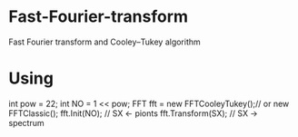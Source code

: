 # Fast-Fourier-transform
Fast Fourier transform and Cooley–Tukey algorithm

# Using

int pow = 22;
int NO = 1 << pow;
FFT fft = new FFTCooleyTukey();// or new FFTClassic();
fft.Init(NO);
// SX <- pionts
fft.Transform(SX);
// SX -> spectrum
